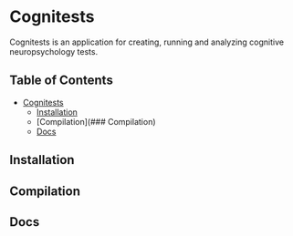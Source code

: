 # Cognitests
Cognitests is an application for creating, running and analyzing cognitive neuropsychology tests.

## Table of Contents  
- [Cognitests](#cognitests)
  * [Installation](#instInstallationall)
  * [Compilation](### Compilation)
  * [Docs](#docs)
  
## Installation

## Compilation

## Docs


